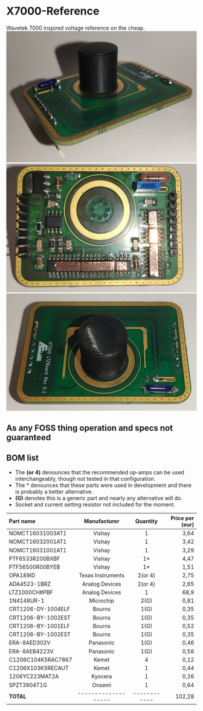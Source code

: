 # X7000-Reference
Wavetek 7000 inspired voltage reference on the cheap.
![Refpic1](/img/a.jpg) ![Refpicé](/img/b.jpg) ![Refpic3](/img/c.jpg)

## As any FOSS thing operation and specs not guaranteed
## BOM list
- The **(or 4)** denounces that the recommended op-amps can be used interchangeably, though not tested in that configuration.
-  The * denounces that these parts were used in development and there is probably a better alternative.
-  **(G)** denotes this is a generic part and nearly any alternative will do.
-  Socket and current setting resistor not included for the moment.

| Part name          | Manufacturer      | Quantity   | Price per (eur) |
|:-------------------|:-----------------:|:----------:|----------------:|
| NOMCT16031003AT1   | Vishay            |     1      |      3,64       |
| NOMCT16032001AT1   | Vishay            |     1      |      3,42       |
| NOMCT16031001AT1   | Vishay            |     1      |      3,29       |
| PTF6533R200BXBF    | Vishay            |     1*     |      4,47       |
| PTF56500R00BYEB    | Vishay            |     1*     |      1,51       |
| OPA189ID           | Texas Instruments |  2(or 4)   |      2,75       |
| ADA4523-1BRZ       | Analog Devices    |  2(or 4)   |      2,65       |
| LTZ1000CH#PBF      | Analog Devices    |     1      |      68,9       |
| 1N4148UR-1         | Microchip         |     2(G)   |      0,81       |
| CRT1206-DY-1004ELF | Bourns            |     1(G)   |      0,35       |
| CRT1206-BY-1002EST | Bourns            |     1(G)   |      0,35       |
| CRT1206-BY-1001ELF | Bourns            |     1(G)   |      0,52       |
| CRT1206-BY-1002EST | Bourns            |     1(G)   |      0,35       |
| ERA-8AED302V       | Panasonic         |     1(G)   |      0,46       |
| ERA-8AEB4223V      | Panasonic         |     1(G)   |      0,58       |
| C1206C104K5RAC7867 | Kemet             |      4     |      0,12       |
| C1206X103K5RECAUT  | Kemet             |      1     |      0,44       |
| 1206YC223MAT2A     | Kyocera           |      1     |      0,26       |
| SPZT3904T1G        | Onsemi            |      1     |      0,64       |
| **TOTAL**          |-------------------|------------|      102,28     |

